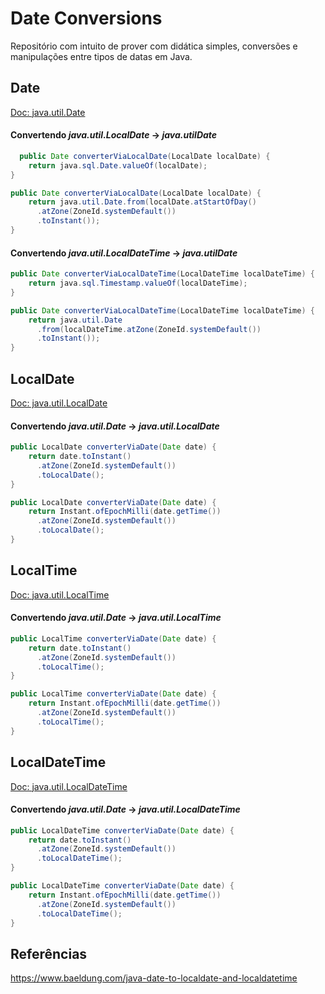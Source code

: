 # Date Conversions

Repositório com intuito de prover com didática simples, conversões e manipulações entre tipos de datas em Java.

## Date

[Doc: java.util.Date](https://docs.oracle.com/javase/8/docs/api/java/util/Date.html)

#### Convertendo _java.util.LocalDate_ -> _java.utilDate_

```java
  public Date converterViaLocalDate(LocalDate localDate) {
    return java.sql.Date.valueOf(localDate);
}
```

```java
public Date converterViaLocalDate(LocalDate localDate) {
    return java.util.Date.from(localDate.atStartOfDay()
      .atZone(ZoneId.systemDefault())
      .toInstant());
}
```

#### Convertendo _java.util.LocalDateTime_ -> _java.utilDate_

```java
public Date converterViaLocalDateTime(LocalDateTime localDateTime) {
    return java.sql.Timestamp.valueOf(localDateTime);
}
```

```java
public Date converterViaLocalDateTime(LocalDateTime localDateTime) {
    return java.util.Date
      .from(localDateTime.atZone(ZoneId.systemDefault())
      .toInstant());
}
```

## LocalDate

[Doc: java.util.LocalDate](https://docs.oracle.com/javase/8/docs/api/java/time/LocalDate.html)

#### Convertendo _java.util.Date_ -> _java.util.LocalDate_

```java
public LocalDate converterViaDate(Date date) {
    return date.toInstant()
      .atZone(ZoneId.systemDefault())
      .toLocalDate();
}
```

```java
public LocalDate converterViaDate(Date date) {
    return Instant.ofEpochMilli(date.getTime())
      .atZone(ZoneId.systemDefault())
      .toLocalDate();
}
```

## LocalTime

[Doc: java.util.LocalTime](https://docs.oracle.com/javase/8/docs/api/java/time/LocalTime.html)

#### Convertendo _java.util.Date_ -> _java.util.LocalTime_

```java
public LocalTime converterViaDate(Date date) {
    return date.toInstant()
      .atZone(ZoneId.systemDefault())
      .toLocalTime();
}
```

```java
public LocalTime converterViaDate(Date date) {
    return Instant.ofEpochMilli(date.getTime())
      .atZone(ZoneId.systemDefault())
      .toLocalTime();
}
```

## LocalDateTime

[Doc: java.util.LocalDateTime](https://docs.oracle.com/javase/8/docs/api/java/time/LocalDateTime.html)

#### Convertendo _java.util.Date_ -> _java.util.LocalDateTime_

```java
public LocalDateTime converterViaDate(Date date) {
    return date.toInstant()
      .atZone(ZoneId.systemDefault())
      .toLocalDateTime();
}
```

```java
public LocalDateTime converterViaDate(Date date) {
    return Instant.ofEpochMilli(date.getTime())
      .atZone(ZoneId.systemDefault())
      .toLocalDateTime();
}
```

## Referências

<https://www.baeldung.com/java-date-to-localdate-and-localdatetime>
